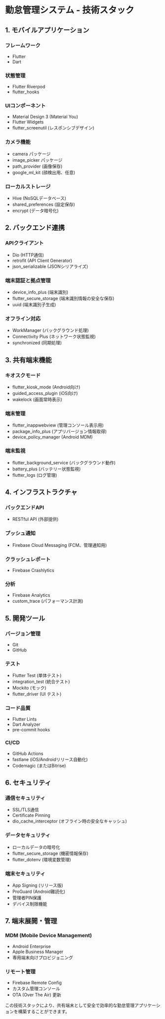 # 勤怠管理システム - 技術スタック

## 1. モバイルアプリケーション
### フレームワーク
- Flutter
- Dart

### 状態管理
- Flutter Riverpod
- flutter_hooks

### UIコンポーネント
- Material Design 3 (Material You)
- Flutter Widgets
- flutter_screenutil (レスポンシブデザイン)

### カメラ機能
- camera パッケージ
- image_picker パッケージ
- path_provider (画像保存)
- google_ml_kit (顔検出用、任意)

### ローカルストレージ
- Hive (NoSQLデータベース)
- shared_preferences (設定保存)
- encrypt (データ暗号化)

## 2. バックエンド連携
### APIクライアント
- Dio (HTTP通信)
- retrofit (API Client Generator)
- json_serializable (JSONシリアライズ)

### 端末認証と拠点管理
- device_info_plus (端末識別)
- flutter_secure_storage (端末識別情報の安全な保存)
- uuid (端末識別子生成)

### オフライン対応
- WorkManager (バックグラウンド処理)
- Connectivity Plus (ネットワーク状態監視)
- synchronized (同期処理)

## 3. 共有端末機能
### キオスクモード
- flutter_kiosk_mode (Android向け)
- guided_access_plugin (iOS向け)
- wakelock (画面常時表示)

### 端末管理
- flutter_inappwebview (管理コンソール表示用)
- package_info_plus (アプリバージョン情報取得)
- device_policy_manager (Android MDM)

### 端末監視
- flutter_background_service (バックグラウンド動作)
- battery_plus (バッテリー状態監視)
- flutter_logs (ログ管理)

## 4. インフラストラクチャ
### バックエンドAPI
- RESTful API (外部提供)

### プッシュ通知
- Firebase Cloud Messaging (FCM、管理通知用)

### クラッシュレポート
- Firebase Crashlytics

### 分析
- Firebase Analytics
- custom_trace (パフォーマンス計測)

## 5. 開発ツール
### バージョン管理
- Git
- GitHub

### テスト
- Flutter Test (単体テスト)
- integration_test (統合テスト) 
- Mockito (モック)
- flutter_driver (UI テスト)

### コード品質
- Flutter Lints
- Dart Analyzer
- pre-commit hooks

### CI/CD
- GitHub Actions
- fastlane (iOS/Androidリリース自動化)
- Codemagic (またはBitrise)

## 6. セキュリティ
### 通信セキュリティ
- SSL/TLS通信
- Certificate Pinning
- dio_cache_interceptor (オフライン時の安全なキャッシュ)

### データセキュリティ
- ローカルデータの暗号化
- flutter_secure_storage (機密情報保存)
- flutter_dotenv (環境変数管理)

### 端末セキュリティ
- App Signing (リリース版)
- ProGuard (Android難読化)
- 管理者PIN保護
- デバイス制限機能

## 7. 端末展開・管理
### MDM (Mobile Device Management)
- Android Enterprise
- Apple Business Manager
- 専用端末向けプロビジョニング

### リモート管理
- Firebase Remote Config
- カスタム管理コンソール
- OTA (Over The Air) 更新

この技術スタックにより、共有端末として安全で効率的な勤怠管理アプリケーションを構築することができます。 